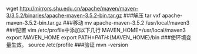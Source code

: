wget http://mirrors.shu.edu.cn/apache/maven/maven-3/3.5.2/binaries/apache-maven-3.5.2-bin.tar.gz
###解压
tar vxf apache-maven-3.5.2-bin.tar.gz
###移动
mv apache-maven-3.5.2 /usr/local/maven3
###配置
vim  /etc/profile中添加以下几行
MAVEN_HOME=/usr/local/maven3
export MAVEN_HOME
export PATH=${PATH}:${MAVEN_HOME}/bin
###使环境变量生效。
source /etc/profile
###验证
mvn -version 